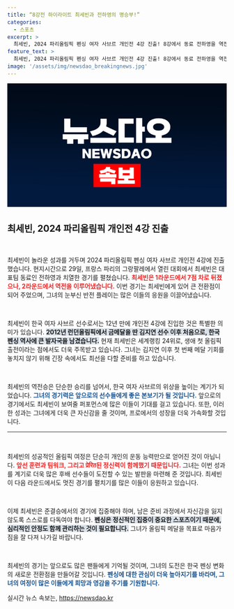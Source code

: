 ```yaml
---
title: “8강전 하이라이트 최세빈과 전하영의 명승부!”
categories:
  - 스포츠
excerpt: >
  최세빈, 2024 파리올림픽 펜싱 여자 사브르 개인전 4강 진출! 8강에서 동료 전하영을 역전으로 이기며 12년 만의 메달 도전기 시작. 팬들의 응원 속 첫 올림픽에서 새로운 역사를 쓸 그녀의 행보에 주목하세요!
feature_text: >
  최세빈, 2024 파리올림픽 펜싱 여자 사브르 개인전 4강 진출! 8강에서 동료 전하영을 역전으로 이기며 12년 만의 메달 도전기 시작. 팬들의 응원 속 첫 올림픽에서 새로운 역사를 쓸 그녀의 행보에 주목하세요!
image: '/assets/img/newsdao_breakingnews.jpg'
---
```


<p><img src="/assets/img/newsdao_breakingnews.jpg" alt="ranknews 속보" /></p>

<h2 data-ke-size="size26">최세빈, 2024 파리올림픽 개인전 4강 진출</h2>

<p data-ke-size="size16">&nbsp;</p>

<p>최세빈이 놀라운 성과를 거두며 2024 파리올림픽 펜싱 여자 사브르 개인전 4강에 진출했습니다. 현지시간으로 29일, 프랑스 파리의 그랑팔레에서 열린 대회에서 최세빈은 대표팀 동료인 전하영과 치열한 경기를 펼쳤습니다. <b><span style="color: #ee2323;">최세빈은 1라운드에서 7점 차로 뒤졌으나, 2라운드에서 역전을 이루어냈습니다.</span></b> 이번 경기는 최세빈에게 있어 큰 전환점이 되어 주었으며, 그녀의 눈부신 반전 플레이는 많은 이들의 응원을 이끌어냈습니다. </p>

<p data-ke-size="size16">&nbsp;</p>

<p>최세빈이 한국 여자 사브르 선수로서는 12년 만에 개인전 4강에 진입한 것은 특별한 의미가 있습니다. <b><span style="background-color: #21538527;">2012년 런던올림픽에서 금메달을 딴 김지연 선수 이후 처음으로, 한국 펜싱 역사에 큰 발자국을 남겼습니다.</span></b> 현재 최세빈은 세계랭킹 24위로, 생애 첫 올림픽 출전이라는 점에서도 더욱 주목받고 있습니다. 그녀는 김지연 이후 첫 번째 메달 기회를 놓치지 않기 위해 긴장 속에서도 최선을 다할 준비를 하고 있습니다.</p>

<p data-ke-size="size16">&nbsp;</p>

<p>최세빈의 역전승은 단순한 승리를 넘어서, 한국 여자 사브르의 위상을 높이는 계기가 되었습니다. <b><span style="color: #1a5490;">그녀의 경기력은 앞으로의 선수들에게 좋은 본보기가 될 것입니다.</span></b> 앞으로의 경기에서도 최세빈이 보여줄 퍼포먼스에 많은 이들이 기대를 걸고 있습니다. 또한, 이러한 성과는 그녀에게 더욱 큰 자신감을 줄 것이며, 프로에서의 성장을 더욱 가속화할 것입니다.</p>

<hr>

<p data-ke-size="size16">&nbsp;</p>

<p>최세빈의 성공적인 올림픽 여정은 단순히 개인의 운동 능력만으로 얻어진 것이 아닙니다. <b><span style="color: #ee2323;">앞선 훈련과 팀워크, 그리고 प्रेरित된 정신력이 함께했기 때문입니다.</span></b> 그녀는 이번 성과를 계기로 더욱 많은 후배 선수들이 도전할 수 있는 발판을 마련해 준 것입니다. 최세빈이 다음 라운드에서도 멋진 경기를 펼치기를 많은 이들이 응원하고 있습니다.</p>

<p data-ke-size="size16">&nbsp;</p>

<p>이제 최세빈은 준결승에서의 경기에 집중해야 하며, 남은 준비 과정에서 자신감을 잃지 않도록 스스로를 다독여야 합니다. <b><span style="background-color: #21538527;">펜싱은 정신적인 집중이 중요한 스포츠이기 때문에, 심리적인 안정도 함께 관리하는 것이 필요합니다.</span></b> 그녀가 올림픽 메달을 목표로 마음가짐을 잘 다져 나가길 바랍니다. </p>

<p data-ke-size="size16">&nbsp;</p>

<p>최세빈의 경기는 앞으로도 많은 팬들에게 기억될 것이며, 그녀의 도전은 한국 펜싱 변화의 새로운 전환점을 만들어갈 것입니다. <b><span style="color: #1a5490;">펜싱에 대한 관심이 더욱 높아지기를 바라며, 그녀의 여정이 많은 이들에게 희망과 영감을 주기를 기원합니다.</span></b></p>
실시간 뉴스 속보는, <a href="https://newsdao.kr" rel="dofollow">https://newsdao.kr</a>


